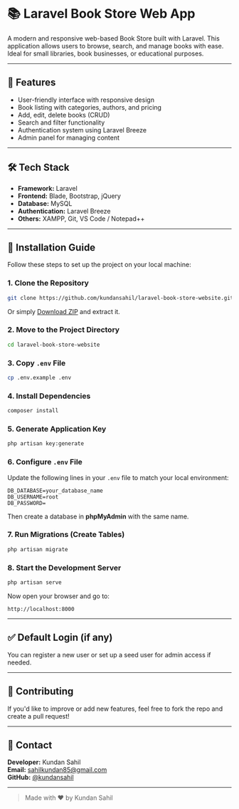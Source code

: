 # 📚 Laravel Book Store Web App

A modern and responsive web-based Book Store built with Laravel. This application allows users to browse, search, and manage books with ease. Ideal for small libraries, book businesses, or educational purposes.

---

## 🚀 Features

- User-friendly interface with responsive design  
- Book listing with categories, authors, and pricing  
- Add, edit, delete books (CRUD)  
- Search and filter functionality  
- Authentication system using Laravel Breeze  
- Admin panel for managing content

---

## 🛠️ Tech Stack

- **Framework:** Laravel  
- **Frontend:** Blade, Bootstrap, jQuery  
- **Database:** MySQL  
- **Authentication:** Laravel Breeze  
- **Others:** XAMPP, Git, VS Code / Notepad++

---

## 💾 Installation Guide

Follow these steps to set up the project on your local machine:

### 1. Clone the Repository

```bash
git clone https://github.com/kundansahil/laravel-book-store-website.git
```

Or simply [Download ZIP](https://github.com/kundansahil/laravel-book-store-website/archive/refs/heads/main.zip) and extract it.

### 2. Move to the Project Directory

```bash
cd laravel-book-store-website
```

### 3. Copy `.env` File

```bash
cp .env.example .env
```

### 4. Install Dependencies

```bash
composer install
```

### 5. Generate Application Key

```bash
php artisan key:generate
```

### 6. Configure `.env` File

Update the following lines in your `.env` file to match your local environment:

```env
DB_DATABASE=your_database_name
DB_USERNAME=root
DB_PASSWORD=
```

Then create a database in **phpMyAdmin** with the same name.

### 7. Run Migrations (Create Tables)

```bash
php artisan migrate
```

### 8. Start the Development Server

```bash
php artisan serve
```

Now open your browser and go to:

```
http://localhost:8000
```

---

## ✅ Default Login (if any)

You can register a new user or set up a seed user for admin access if needed.

---

## 🤝 Contributing

If you'd like to improve or add new features, feel free to fork the repo and create a pull request!

---

## 📩 Contact

**Developer:** Kundan Sahil  
**Email:** sahilkundan85@gmail.com  
**GitHub:** [@kundansahil](https://github.com/kundansahil)

---

> Made with ❤️ by Kundan Sahil